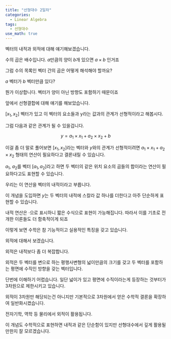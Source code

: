 ```yaml
---
title: "선형대수 2일차"
categories:
  - Linear Algebra
tags:
  - 선형대수
use_math: true
---
```


벡터의 내적과 외적에 대해 얘기해보겠습니다.

수의 곱은 배수입니다. $a$만큼의 양이 $b$개 있으면 $a \times b$ 인거죠

그럼 수의 목록인 벡터 간의 곱은 어떻게 해석해야 할까요?

$a$ 벡터가 $b$ 벡터만큼 있다?

뭔가 이상합니다. 벡터가 양이 아닌 방향도 포함하기 때문이죠

앞에서 선형결합에 대해 얘기를 해보았습니다.

$[x_1, x_2]$ 벡터가 있고 이 벡터의 요소들과 y라는 값과의 관계가 선형적이라고 해봅시다.

그럼 다음과 같은 관계가 될 수 있을겁니다.

$$ y = a_1 \times x_1 + a_2 \times x_2 + b $$

이걸 좀 더 말로 풀어보면 $[x_1, x_2]$라는 벡터와 $y$와의 관계가 선형적이려면 $a_1 \times x_1 + a_2 \times x_2$ 형태의 연산이 필요하다고 결론내릴 수 있습니다.

$a_1$, $a_2$를 벡터 $[a_1, a_2]$라고 하면 두 벡터의 같은 위치 요소의 곱들의 합이라는 연산이 필요하다고도 표현할 수 있습니다.

우리는 이 연산을 벡터의 내적이라고 부릅니다.

이 개념을 도입하면 $y$는 두 벡터의 내적에 스칼라 값 하나를 더한다고 아주 단순하게 표현할 수 있습니다.

내적 연산은 $\cdot$으로 표시하니 짧은 수식으로 표현이 가능해집니다. 따라서 이를 기초로 전개한 이론들도 더 함축적이게 되죠

이렇게 보면 수학은 참 기능적이고 실용적인 특징을 갖고 있습니다.

외적에 대해서 보겠습니다.

외적은 내적보다 좀 더 복잡합니다.

외적은 두 벡터를 변으로 하는 평행사변형의 넓이만큼의 크기를 갖고 두 벡터를 포함하는 평면에 수직인 방향을 갖는 벡터입니다.

단번에 이해하기 어렵습니다. 일단 넓이가 있고 평면에 수직이라는게 등장하는 것부터가 3차원으로 제한시키고 있습니다.

외적이 3차원만 해당되는건 아니지만 기본적으로 3차원에서 얻은 수학적 결론을 확장하여 일반화시켰습니다.

전자기학, 역학 등 물리에서 외적이 활용됩니다.

이 개념도 수학적으로 표현하면 내적과 같은 단순함이 있지만 선형대수에서 깊게 활용될만한지 잘 모르겠습니다.






